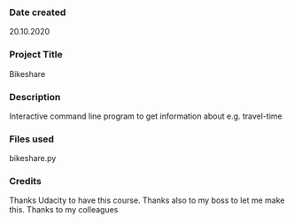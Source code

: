 ### Date created
20.10.2020

### Project Title
Bikeshare

### Description
Interactive command line program to get information about e.g. travel-time

### Files used
bikeshare.py

### Credits
Thanks Udacity to have this course.
Thanks also to my boss to let me make this.
Thanks to my colleagues

